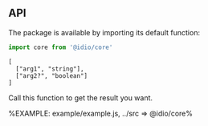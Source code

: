 
## API

The package is available by importing its default function:

```js
import core from '@idio/core'
```

```### core
[
  ["arg1", "string"],
  ["arg2?", "boolean"]
]
```

Call this function to get the result you want.

%EXAMPLE: example/example.js, ../src => @idio/core%
